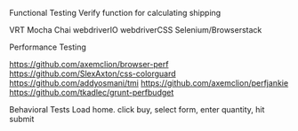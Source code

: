 Functional Testing
  Verify function for calculating shipping

VRT
  Mocha
  Chai
  webdriverIO
  webdriverCSS
  Selenium/Browserstack

Performance Testing

  https://github.com/axemclion/browser-perf
  https://github.com/SlexAxton/css-colorguard
  https://github.com/addyosmani/tmi
  https://github.com/axemclion/perfjankie
  https://github.com/tkadlec/grunt-perfbudget

Behavioral Tests
  Load home. click buy, select form, enter quantity, hit submit
